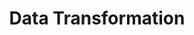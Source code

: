 ---
title: "Data Transformation"

categories: ['']

tags: ['Data', 'Transformation']

arabic: ['تحويل البيانات']

publishers: ['معجم مصطلحات التعلم الآلي والتعلم العميق وعلم البيانات']

types: "word"

slug: ""
---